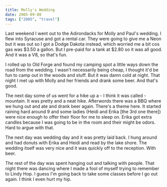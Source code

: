 ```yaml
---
title: Molly's Wedding
date: 2005-09-08
tags: ["2005", "travel"]
---
```

Last weekend I went out to the Adirondacks for Molly and Paul's wedding.  I flew into Syracuse and got a rental car.  They were going to give me a Neon but it was out so I got a Dodge Dakota instead, which worried me a bit cos gas was $3.50 a gallon.  But I pre-paid for a tank at $2.80 so it was all good.  And it was a V8, so that's fun.

I rolled up to Old Forge and found my camping spot a little ways down the road from the wedding.  I wasn't necessarily being cheap, I thought it'd be fun to camp out in the woods and stuff.  But it was damn cold at night. That night I met up with Molly and her friends and drank some beer.  And that's good.

The next day some of us went for a hike up a - I think it was called - mountain.  It was pretty and a neat hike.  Afterwords there was a BBQ where we hung out and ate and drank beer again.  There's a theme here.
It started raining hard around 9 and some ladies (Heidi and Erika [the 3rd one there]) were nice enough to offer their floor for me to sleep on.  Erika got extra candles because I was going to be in the room and their might be odors.  Hard to argue with that.

The next day was wedding day and it was pretty laid back.  I hung around and had donuts with Erika and Heidi and read by the lake shore.  The wedding itself was very nice and it was quickly off to the reception.  With beer.

The rest of the day was spent hanging out and talking with people.  That night there was dancing where I made a fool of myself trying to remember to Lindy Hop.  I guess I'm going back to take some classes before I go out again.  I think I even hurt my hip.
